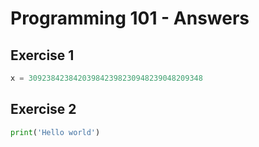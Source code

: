 # Programming 101 - Answers

## Exercise 1

```python
x = 309238423842039842398230948239048209348
```

## Exercise 2

```python
print('Hello world')
```
